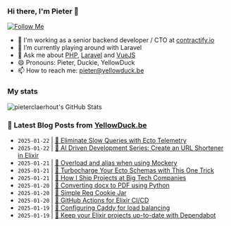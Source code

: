 ### Hi there, I'm Pieter 👋  
[![Follow Me](https://img.shields.io/github/followers/pieterclaerhout?label=Follow&style=social)](https://github.com/pieterclaerhout)

- 🏢 I'm working as a senior backend developer / CTO at [contractify.io](https://contractify.io)
- 🌱 I’m currently playing around with Laravel
- 💬 Ask me about [PHP](https://php.net), [Laravel](http://laravel.com) and [VueJS](https://vuejs.org)
- 😄 Pronouns: Pieter, Duckie, YellowDuck
- 📫 How to reach me: pieter@yellowduck.be

### My stats

![pieterclaerhout's GitHub Stats](https://github-readme-stats.vercel.app/api?username=pieterclaerhout&show_icons=true&count_private=true&line_height=40)

### 📩 Latest Blog Posts from [YellowDuck.be](https://www.yellowduck.be/)
<!-- BLOG-POST-LIST:START -->
- `2025-01-22` | [🔗 Eliminate Slow Queries with Ecto Telemetry](https://www.yellowduck.be/posts/eliminate-slow-queries-with-ecto-telemetry)  
- `2025-01-22` | [🔗 AI Driven Development Series: Create an URL Shortener in Elixir](https://www.yellowduck.be/posts/ai-driven-development-series-create-an-url-shortener-in-elixir)  
- `2025-01-21` | [🐥 Overload and alias when using Mockery](https://www.yellowduck.be/posts/overload-and-alias-when-using-mockery)  
- `2025-01-21` | [🔗 Turbocharge Your Ecto Schemas with This One Trick](https://www.yellowduck.be/posts/turbocharge-your-ecto-schemas-with-this-one-trick)  
- `2025-01-21` | [🔗 How I Ship Projects at Big Tech Companies](https://www.yellowduck.be/posts/how-i-ship-projects-at-big-tech-companies)  
- `2025-01-20` | [🐥 Converting docx to PDF using Python](https://www.yellowduck.be/posts/converting-docx-to-pdf)  
- `2025-01-20` | [🔗 Simple Req Cookie Jar](https://www.yellowduck.be/posts/simple-req-cookie-jar)  
- `2025-01-20` | [🔗 GitHub Actions for Elixir CI/CD](https://www.yellowduck.be/posts/github-actions-for-elixir-ci-cd)  
- `2025-01-19` | [🐥 Configuring Caddy for load balancing](https://www.yellowduck.be/posts/configuring-caddy-for-load-balancing)  
- `2025-01-19` | [🔗 Keep your Elixir projects up-to-date with Dependabot](https://www.yellowduck.be/posts/keep-your-elixir-projects-up-to-date-with-dependabot)  

<!-- BLOG-POST-LIST:END -->
